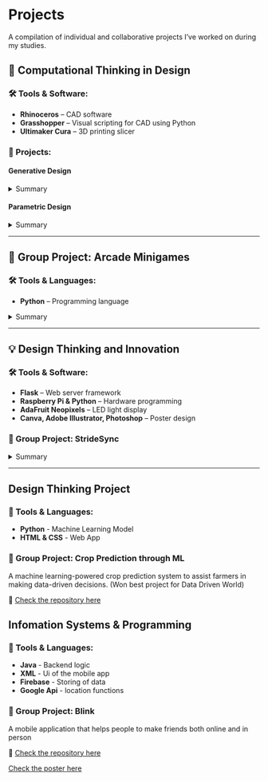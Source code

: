 # Projects  
A compilation of individual and collaborative projects I’ve worked on during my studies.

## **📐 Computational Thinking in Design**

### 🛠️ Tools & Software:
- **Rhinoceros** – CAD software  
- **Grasshopper** – Visual scripting for CAD using Python  
- **Ultimaker Cura** – 3D printing slicer  

### 📝 Projects:

#### **Generative Design**
<details>
  <summary>Summary</summary>
  <br>
  A project combining geometric shapes and extrusions, controlled by various input variables to modify length and shape.  
  
  - **Color Mapping**: The colors were determined based on the extrusion angles, ranging from 0 to 360 degrees.  
  - **Animation**: Using sine and cosine functions plotted against time, I generated an oscillating motion within Rhinoceros, creating a dynamic and flowing animation.

   <img src="https://dl.dropboxusercontent.com/scl/fi/d82qvlf3fipkbgfyvx3bl/Variation-with-animation-2.gif?rlkey=xty63hcx2k0abrshmvmj5ihlv&st=ny09ty26" width="400">
   <img src="https://dl.dropboxusercontent.com/scl/fi/wzahng3plok5s5lroxr77/3D-printed-of-the-design.jpg?rlkey=cmlykcqeghghxk40c25zuqtr5&st=lwdix7aa" width ="400">


  </blockquote>
</details>



#### **Parametric Design**
<details>
  <summary>Summary</summary>
  <br>
  A Fibonacci sequence-inspired design that integrates mathematical principles with artistic aesthetics.  

  - **Fibonacci Sequence**: The increasing square sizes and spirals mirror the Fibonacci sequence's proportions.  
  - **Sine Function**: Rippling effects were achieved using sine functions, simulating the expanding, concentric nature of a ripple, visually echoing the sequence.
    
    <img src="https://dl.dropboxusercontent.com/scl/fi/00zck2qamlq9wvsyfduw8/Animation-using-grasshopper.gif?rlkey=fzbyuc17t5ujiqyuzd40gb0ee&st=8ksvdlk5" width="400">


</details>

---

## **👥 Group Project: Arcade Minigames**

### 🛠️ Tools & Languages:
- **Python** – Programming language  

<details>
  <summary>Summary</summary>
  <br>
  This project was developed collaboratively with my classmates as part of a group assignment. We created a collection of six text-based minigames, accessible through a main menu (no GUI). Each game showcases different programming challenges, combining fun gameplay with coding principles.

  

https://github.com/user-attachments/assets/2004e9ce-b830-4ae4-a974-9e5b1d5023a5



</details>

---

## **💡 Design Thinking and Innovation**

### 🛠️ Tools & Software:
- **Flask** – Web server framework  
- **Raspberry Pi & Python** – Hardware programming  
- **AdaFruit Neopixels** – LED light display  
- **Canva, Adobe Illustrator, Photoshop** – Poster design  

### 👥 Group Project: **StrideSync**
<details>
  <summary>Summary</summary>
  <br>
  
  __StrideSync__ is a wearable device designed to help paired runners maintain the same pace, even when physically apart. It was developed collaboratively with my classmates.  

  - **Functionality**: Two users wear visors that compare their running speeds using GPS data. The visors communicate via a web server hosted on Raspberry Pi devices, displaying dynamic lights to signal whether the users should speed up or slow down. This keeps the runners synchronized without needing to stay close to each other.  
  - **Design Process**: We integrated software, hardware, and design tools to create both the functionality and the accompanying poster for the project.

  <img src="https://dl.dropboxusercontent.com/scl/fi/n5ltrgp63v1hwxjfgo4y0/dti.jpg?rlkey=wtsmp915oe4vrg1xjkafaesxo&st=6trvleyo" width="400">
  <img src="https://dl.dropboxusercontent.com/scl/fi/pde97y5jovx35yvn07ev1/dti1.jpg?rlkey=4j1y59h5nkeluf5rruquzjdfd&st=ltepg7np" width="400">
  <br>
**Click Image below for Promotional Video**
<br>
<a href="https://www.dropbox.com/scl/fi/lalh938as9zp33q1t6zic/StrideSync-V3.mp4?rlkey=i9ltgu3khf5knkfz54y7parjt&st=ji2u6n54&dl=0">
  <img src="https://dl.dropboxusercontent.com/scl/fi/1xmxzz0dmv8b54l7owodv/Screenshot-2025-02-28-at-11.28.08-PM.png?rlkey=1gff1nk5xqahy7m2l2y10p0z5&st=n4lho0qw" alt="Click for Video" width="200"/>
</a>


</details>

---

## **Design Thinking Project**  

### 🚀 Tools & Languages:  
- **Python** - Machine Learning Model  
- **HTML & CSS** - Web App  

### 📌 Group Project: **Crop Prediction through ML**  
A machine learning-powered crop prediction system to assist farmers in making data-driven decisions. 
(Won best project for Data Driven World) 

🔗 [Check the repository here](https://github.com/Eddyswj/DTP)  


## **Infomation Systems & Programming**  

### 🚀 Tools & Languages:  
- **Java** - Backend logic
- **XML** - Ui of the mobile app
- **Firebase** - Storing of data
- **Google Api** - location functions

### 📌 Group Project: **Blink**  
A mobile application that helps people to make friends both online and in person


🔗 [Check the repository here](https://github.com/Eddyswj/BLINK.git)  

[Check the poster here](https://www.canva.com/design/DAGkhsU3cXA/3a34xdM4MfA1kKiA7Ahc7Q/view?utm_content=DAGkhsU3cXA&utm_campaign=designshare&utm_medium=link2&utm_source=uniquelinks&utlId=h3c5de74e71)
